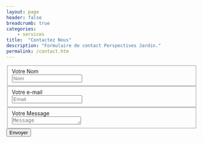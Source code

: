 ```yaml
---
layout: page
header: false
breadcrumb: true
categories:
    - services
title:  "Contactez Nous"
description: "Formulaire de contact Perspectives Jardin."
permalink: /contact.htm    
---
```

<form action="//formspree.io/contact@perspectivesjardin.fr" method="POST">
 <fieldset>
 <label for="name">Votre Nom</label><br>
 <input type="text" name="name" placeholder="Nom" id="name" required>
 </fieldset>
 <fieldset>
 <label for="_replyto">Votre e-mail</label><br>
 <input type="email" name="_replyto" placeholder="Email" id="_replyto" required>
 </fieldset>
 <fieldset>
 <label for="message">Votre Message</label><br>
 <textarea name="message" rows="1" placeholder="Message" id="message" required></textarea>
 </fieldset>
 <input class="hidden" type="text" name="_gotcha" style="display:none">
 <input class="hidden" type="hidden" name="_subject" value="Message via http://domain.com">
<input class="button submit" type="submit" value="Envoyer">
</form>
